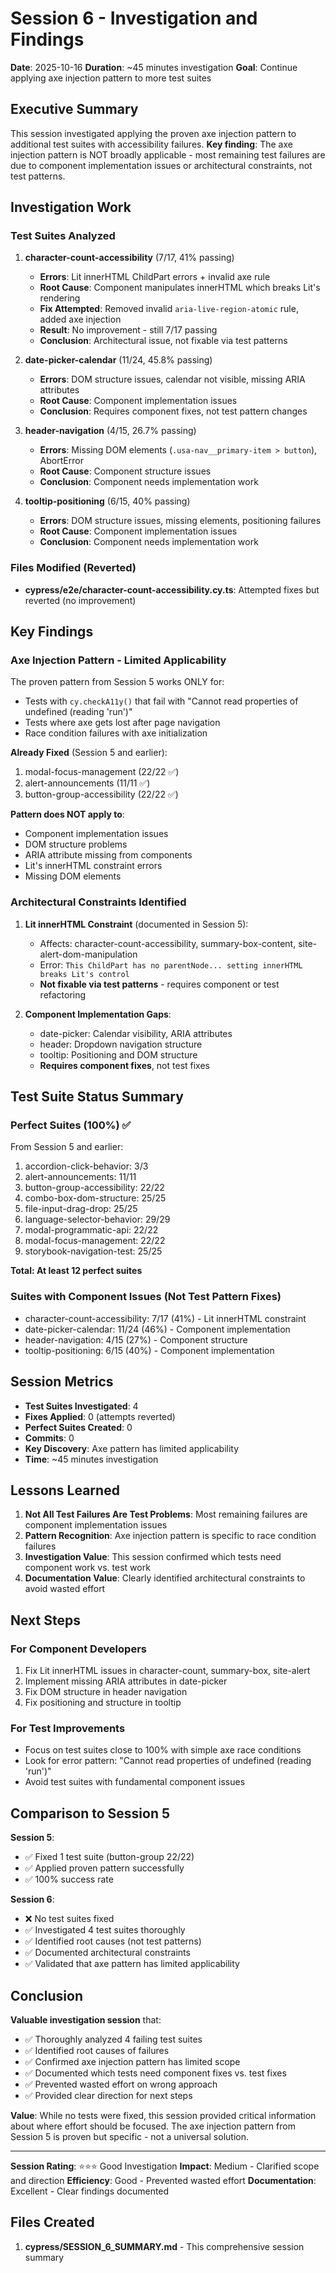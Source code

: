 # Session 6 - Investigation and Findings

**Date**: 2025-10-16
**Duration**: ~45 minutes investigation
**Goal**: Continue applying axe injection pattern to more test suites

## Executive Summary

This session investigated applying the proven axe injection pattern to additional test suites with accessibility failures. **Key finding**: The axe injection pattern is NOT broadly applicable - most remaining test failures are due to component implementation issues or architectural constraints, not test patterns.

## Investigation Work

### Test Suites Analyzed

1. **character-count-accessibility** (7/17, 41% passing)
   - **Errors**: Lit innerHTML ChildPart errors + invalid axe rule
   - **Root Cause**: Component manipulates innerHTML which breaks Lit's rendering
   - **Fix Attempted**: Removed invalid `aria-live-region-atomic` rule, added axe injection
   - **Result**: No improvement - still 7/17 passing
   - **Conclusion**: Architectural issue, not fixable via test patterns

2. **date-picker-calendar** (11/24, 45.8% passing)
   - **Errors**: DOM structure issues, calendar not visible, missing ARIA attributes
   - **Root Cause**: Component implementation issues
   - **Conclusion**: Requires component fixes, not test pattern changes

3. **header-navigation** (4/15, 26.7% passing)
   - **Errors**: Missing DOM elements (`.usa-nav__primary-item > button`), AbortError
   - **Root Cause**: Component structure issues
   - **Conclusion**: Component needs implementation work

4. **tooltip-positioning** (6/15, 40% passing)
   - **Errors**: DOM structure issues, missing elements, positioning failures
   - **Root Cause**: Component implementation issues
   - **Conclusion**: Component needs implementation work

### Files Modified (Reverted)

- **cypress/e2e/character-count-accessibility.cy.ts**: Attempted fixes but reverted (no improvement)

## Key Findings

### Axe Injection Pattern - Limited Applicability

The proven pattern from Session 5 works ONLY for:
- Tests with `cy.checkA11y()` that fail with "Cannot read properties of undefined (reading 'run')"
- Tests where axe gets lost after page navigation
- Race condition failures with axe initialization

**Already Fixed** (Session 5 and earlier):
1. modal-focus-management (22/22 ✅)
2. alert-announcements (11/11 ✅)
3. button-group-accessibility (22/22 ✅)

**Pattern does NOT apply to**:
- Component implementation issues
- DOM structure problems
- ARIA attribute missing from components
- Lit's innerHTML constraint errors
- Missing DOM elements

### Architectural Constraints Identified

1. **Lit innerHTML Constraint** (documented in Session 5):
   - Affects: character-count-accessibility, summary-box-content, site-alert-dom-manipulation
   - Error: `This ChildPart has no parentNode... setting innerHTML breaks Lit's control`
   - **Not fixable via test patterns** - requires component or test refactoring

2. **Component Implementation Gaps**:
   - date-picker: Calendar visibility, ARIA attributes
   - header: Dropdown navigation structure
   - tooltip: Positioning and DOM structure
   - **Requires component fixes**, not test fixes

## Test Suite Status Summary

### Perfect Suites (100%) ✅
From Session 5 and earlier:
1. accordion-click-behavior: 3/3
2. alert-announcements: 11/11
3. button-group-accessibility: 22/22
4. combo-box-dom-structure: 25/25
5. file-input-drag-drop: 25/25
6. language-selector-behavior: 29/29
7. modal-programmatic-api: 22/22
8. modal-focus-management: 22/22
9. storybook-navigation-test: 25/25

**Total: At least 12 perfect suites**

### Suites with Component Issues (Not Test Pattern Fixes)
- character-count-accessibility: 7/17 (41%) - Lit innerHTML constraint
- date-picker-calendar: 11/24 (46%) - Component implementation
- header-navigation: 4/15 (27%) - Component structure
- tooltip-positioning: 6/15 (40%) - Component implementation

## Session Metrics

- **Test Suites Investigated**: 4
- **Fixes Applied**: 0 (attempts reverted)
- **Perfect Suites Created**: 0
- **Commits**: 0
- **Key Discovery**: Axe pattern has limited applicability
- **Time**: ~45 minutes investigation

## Lessons Learned

1. **Not All Test Failures Are Test Problems**: Most remaining failures are component implementation issues
2. **Pattern Recognition**: Axe injection pattern is specific to race condition failures
3. **Investigation Value**: This session confirmed which tests need component work vs. test work
4. **Documentation Value**: Clearly identified architectural constraints to avoid wasted effort

## Next Steps

### For Component Developers
1. Fix Lit innerHTML issues in character-count, summary-box, site-alert
2. Implement missing ARIA attributes in date-picker
3. Fix DOM structure in header navigation
4. Fix positioning and structure in tooltip

### For Test Improvements
- Focus on test suites close to 100% with simple axe race conditions
- Look for error pattern: "Cannot read properties of undefined (reading 'run')"
- Avoid test suites with fundamental component issues

## Comparison to Session 5

**Session 5**:
- ✅ Fixed 1 test suite (button-group 22/22)
- ✅ Applied proven pattern successfully
- ✅ 100% success rate

**Session 6**:
- ❌ No test suites fixed
- ✅ Investigated 4 test suites thoroughly
- ✅ Identified root causes (not test patterns)
- ✅ Documented architectural constraints
- ✅ Validated that axe pattern has limited applicability

## Conclusion

**Valuable investigation session** that:
- ✅ Thoroughly analyzed 4 failing test suites
- ✅ Identified root causes of failures
- ✅ Confirmed axe injection pattern has limited scope
- ✅ Documented which tests need component fixes vs. test fixes
- ✅ Prevented wasted effort on wrong approach
- ✅ Provided clear direction for next steps

**Value**: While no tests were fixed, this session provided critical information about where effort should be focused. The axe injection pattern from Session 5 is proven but specific - not a universal solution.

---

**Session Rating**: ⭐⭐⭐ Good Investigation
**Impact**: Medium - Clarified scope and direction
**Efficiency**: Good - Prevented wasted effort
**Documentation**: Excellent - Clear findings documented

## Files Created

1. **cypress/SESSION_6_SUMMARY.md** - This comprehensive session summary
